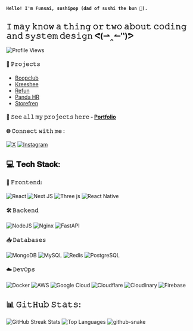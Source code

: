 #### ``` Hello! I'm Funsai, sushipop (dad of sushi the bun 🐇). ```
## 𝙸 𝚖𝚊𝚢 𝚔𝚗𝚘𝚠 𝚊 𝚝𝚑𝚒𝚗𝚐 𝚘𝚛 𝚝𝚠𝚘 𝚊𝚋𝚘𝚞𝚝 𝚌𝚘𝚍𝚒𝚗𝚐 𝚊𝚗𝚍 𝚜𝚢𝚜𝚝𝚎𝚖 𝚍𝚎𝚜𝚒𝚐𝚗 ᕙ⁠(⁠⇀⁠‸⁠↼⁠‶⁠)⁠ᕗ
![Profile Views](https://komarev.com/ghpvc/?username=FunsaiSushi&style=for-the-badge)

#### 📂 𝙿𝚛𝚘𝚓𝚎𝚌𝚝𝚜

- [Boopclub](https://boopclub.vercel.app)
- [Kreeshee](https://kreeshee.vercel.app)
- [Refun](https://refun.vercel.app)
- [Panda HR](https://pandahr.vercel.app)
- [Storefren](https://github.com/FunsaiSushi/storefren)
#### 💫 𝚂𝚎𝚎 𝚊𝚕𝚕 𝚖𝚢 𝚙𝚛𝚘𝚓𝚎𝚌𝚝𝚜 𝚑𝚎𝚛𝚎 - [Portfolio](https://funsai.vercel.app)

#### 🌐 𝙲𝚘𝚗𝚗𝚎𝚌𝚝 𝚠𝚒𝚝𝚑 𝚖𝚎 :
[![X](https://img.shields.io/badge/X-black.svg?style=for-the-badge&logo=X&logoColor=white)](https://x.com/FunsaiSushi) 
[![Instagram](https://img.shields.io/badge/Instagram-E4405F?style=for-the-badge&logo=instagram&logoColor=white)](https://instagram.com/funsai.sushi)

## 💻 𝐓𝐞𝐜𝐡 𝐒𝐭𝐚𝐜𝐤:
#### 🚀 𝙵𝚛𝚘𝚗𝚝𝚎𝚗𝚍:
![React](https://img.shields.io/badge/react-%2320232a.svg?style=for-the-badge&logo=react&logoColor=%2361DAFB) 
![Next JS](https://img.shields.io/badge/Next-black?style=for-the-badge&logo=next.js&logoColor=white) 
![Three js](https://img.shields.io/badge/threejs-black?style=for-the-badge&logo=three.js&logoColor=white) 
![React Native](https://img.shields.io/badge/react_native-%2320232a.svg?style=for-the-badge&logo=react&logoColor=%2361DAFB)

#### 🛠 𝙱𝚊𝚌𝚔𝚎𝚗𝚍
![NodeJS](https://img.shields.io/badge/node.js-6DA55F?style=for-the-badge&logo=node.js&logoColor=white)
![Nginx](https://img.shields.io/badge/nginx-%23009639.svg?style=for-the-badge&logo=nginx&logoColor=white)
![FastAPI](https://img.shields.io/badge/FastAPI-%2333B1FF.svg?style=for-the-badge&logo=fastapi&logoColor=white)  

#### 📥 𝙳𝚊𝚝𝚊𝚋𝚊𝚜𝚎𝚜
![MongoDB](https://img.shields.io/badge/MongoDB-%234ea94b.svg?style=for-the-badge&logo=mongodb&logoColor=white)
![MySQL](https://img.shields.io/badge/mysql-4479A1.svg?style=for-the-badge&logo=mysql&logoColor=white) 
![Redis](https://img.shields.io/badge/redis-%23DD0031.svg?style=for-the-badge&logo=redis&logoColor=white)
![PostgreSQL](https://img.shields.io/badge/PostgreSQL-336791?style=for-the-badge&logo=postgresql&logoColor=white) 

#### ☁️ 𝙳𝚎𝚟𝙾𝚙𝚜
![Docker](https://img.shields.io/badge/docker-%230db7ed.svg?style=flat-square&logo=docker&logoColor=white)
![AWS](https://img.shields.io/badge/AWS-%23FF9900.svg?style=flat-square&logo=amazon-aws&logoColor=white) 
![Google Cloud](https://img.shields.io/badge/GoogleCloud-%234285F4.svg?style=flat-square&logo=google-cloud&logoColor=white) 
![Cloudflare](https://img.shields.io/badge/Cloudflare-F38020?style=flat-square&logo=Cloudflare&logoColor=white) 
![Cloudinary](https://img.shields.io/badge/Cloudinary-%233776AB.svg?style=flat-square&logo=cloudinary&logoColor=white) 
![Firebase](https://img.shields.io/badge/Firebase-%23039BE5.svg?style=flat-square&logo=firebase&logoColor=white)

## 📊 𝙶𝚒𝚝𝙷𝚞𝚋 𝚂𝚝𝚊𝚝𝚜:
<!-- ![](https://github-readme-stats.vercel.app/api?username=FunsaiSushi&theme=dark&hide_border=false&include_all_commits=false&count_private=false) -->
<!-- Dark mode -->
<picture>
  <source 
    srcset="https://github-readme-streak-stats.herokuapp.com/?user=FunsaiSushi&theme=dark&hide_border=false" 
    media="(prefers-color-scheme: dark)" />
  <img 
    src="https://github-readme-streak-stats.herokuapp.com/?user=FunsaiSushi&theme=light&hide_border=false" 
    alt="GitHub Streak Stats" />
</picture>

<!-- Top Languages Card -->
<picture>
  <source 
    srcset="https://github-readme-stats.vercel.app/api/top-langs/?username=FunsaiSushi&theme=dark&hide_border=false&layout=compact" 
    media="(prefers-color-scheme: dark)" />
  <img 
    src="https://github-readme-stats.vercel.app/api/top-langs/?username=FunsaiSushi&theme=light&hide_border=false&layout=compact" 
    alt="Top Languages" />
</picture>


<picture>
  <source media="(prefers-color-scheme: dark)" srcset="https://raw.githubusercontent.com/FunsaiSushi/FunsaiSushi/output/github-snake-dark.svg" />
  <source media="(prefers-color-scheme: light)" srcset="https://raw.githubusercontent.com/FunsaiSushi/FunsaiSushi/output/github-snake.svg" />
  <img alt="github-snake" src="https://raw.githubusercontent.com/tobiasmeyhoefer/tobiasmeyhoefer/output/github-snake.svg" />
</picture>
